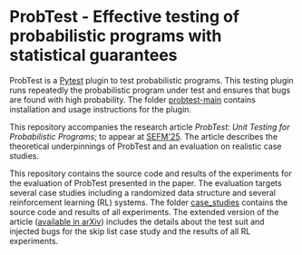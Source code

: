 # ProbTest - Effective testing of probabilistic programs with statistical guarantees

ProbTest is a [Pytest](https://docs.pytest.org/) plugin to test probabilistic programs. This testing plugin runs repeatedly the probabilistic program under test and ensures that bugs are found with high probability. The folder [probtest-main](probtest-main/) contains installation and usage instructions for the plugin.

This repository accompanies the research article <i>ProbTest: Unit Testing for Probabilistic Programs</i>; to appear at [SEFM'25](https://sefm-conference.github.io/2025/). The article describes the theoretical underpinnings of ProbTest and an evaluation on realistic case studies.

This repository contains the source code and results of the experiments for the evaluation of ProbTest presented in the paper. The evaluation targets several case studies including a randomized data structure and several reinforcement learning (RL) systems. The folder [case_studies](case_studies/) contains the source code and results of all experiments. The extended version of the article ([available in arXiv](https://arxiv.org/abs/2509.02012)) includes the details about the test suit and injected bugs for the skip list case study and the results of all RL experiments.




